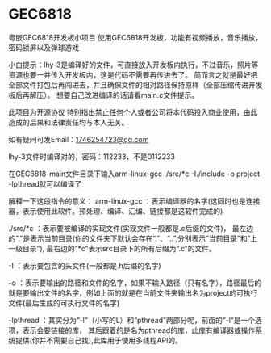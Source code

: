# GEC6818
粤嵌GEC6818开发板小项目
使用GEC6818开发板，功能有视频播放，音乐播放，密码锁屏以及弹球游戏

小白提示：lhy-3是编译好的文件，可直接放入开发板内执行，不过音乐，照片等资源也要一并传入开发板内，这是代码不需要再传进去了。
简而言之就是最好把全部文件打包后再闯进去，并且确保文件的相对路径保持原样（全部压缩传进开发板后再解压）。
想要自己改进编译的话请看main.c文件提示。


此项目为开源协议 特别指出禁止任何个人或者公司将本代码投入商业使用，由此造成的后果和法律责任均与本人无关。

如有疑问可发Email：1746254723@qq.com

lhy-3文件时编译对的，密码：112233，不是0112233

在GEC6818-main文件目录下输入arm-linux-gcc ./src/*c -I./include -o project -lpthread就可以编译了

解释一下这段指令的意义：
arm-linux-gcc ：表示编译器的名字(这同时也是连接器，表示使用此软件。预处理、编译、汇编、链接都是这软件完成的)

./src/*c ：表示要被编译的实现文件(实现文件一般都是.c后缀的文件)，
最左边的"."是表示当前目录(你的文件夹下默认会存在“.”、“..”,分别表示“当前目录”和“上一级目录”),
最右边的“*c”表示src目录下的所有后缀为“.c”的文件。

-I ：表示要包含的头文件(一般都是.h后缀的名字)

-o ：表示要输出的路径和文件的名字，如果不输入路径（只有名字），路径最后的就是要输出文件的名字，例如上面的就是在当前文件夹输出名为project的可执行文件(最后生成的可执行文件的名字)

-lpthread ：其实分为“-l”（小写的L）和“pthread”两部分呢，前面的“-l”是一个选项，表示会要链接的库，
其后跟着的是名为pthread的库，此库有编译器或操作系统提供(你并不需要自己找),此库用于使用多线程API的。
